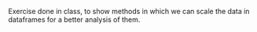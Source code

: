 Exercise done in class, to show methods in which we can scale the data in dataframes for a better analysis of them.
